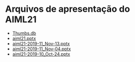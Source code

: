 <!--
This is a machine generated file, and should not be edited, as it will be overwritten with future updates.
-->

# <a name="aiml21-presentation-files"></a>Arquivos de apresentação do AIML21

- [Thumbs.db](https://globaleventcdn.blob.core.windows.net/assets/aiml/aiml21/Thumbs.db)
- [aiml21.pptx](https://globaleventcdn.blob.core.windows.net/assets/aiml/aiml21/pt-BR/aiml21.pt-BR.pptx )
- [aiml21-2019-11_Nov-13.pptx](https://globaleventcdn.blob.core.windows.net/assets/aiml/aiml21/aiml21-2019-11_Nov-13.pptx)
- [aiml21-2019-11_Nov-04.pptx](https://globaleventcdn.blob.core.windows.net/assets/aiml/aiml21/aiml21-2019-11_Nov-04.pptx)
- [aiml21-2019-10_Oct-24.pptx](https://globaleventcdn.blob.core.windows.net/assets/aiml/aiml21/aiml21-2019-10_Oct-24.pptx)


